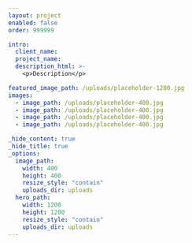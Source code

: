 ```yaml
---
layout: project
enabled: false
order: 999999

intro:
  client_name: 
  project_name: 
  description_html: >-
    <p>Description</p>

featured_image_path: /uploads/placeholder-1200.jpg
images:
  - image_path: /uploads/placeholder-400.jpg
  - image_path: /uploads/placeholder-400.jpg
  - image_path: /uploads/placeholder-400.jpg
  - image_path: /uploads/placeholder-400.jpg

_hide_content: true
_hide_title: true
_options:
  image_path:
    width: 400
    height: 400
    resize_style: "contain"
    uploads_dir: uploads
  hero_path:
    width: 1200
    height: 1200
    resize_style: "contain"
    uploads_dir: uploads
---
```

